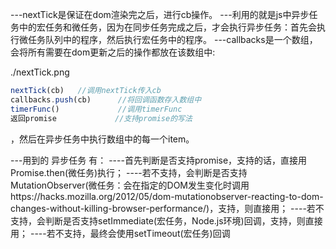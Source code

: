 ---nextTick是保证在dom渲染完之后，进行cb操作。
---利用的就是js中异步任务中的宏任务和微任务，因为在同步任务完成之后，才会执行异步任务：首先会执行微任务队列中的程序，然后执行宏任务中的程序。
---callbacks是一个数组，会将所有需要在dom更新之后的操作都放在该数组中:

./nextTick.png
```js
nextTick(cb)   //调用nextTick传入cb
callbacks.push(cb)      //将回调函数存入数组中
timerFunc()             //调用timerFunc
返回promise             //支持promise的写法

```

，然后在异步任务中执行数组中的每一个item。

---用到的 异步任务 有：
    ----首先判断是否支持promise，支持的话，直接用Promise.then(微任务)执行；
    ----若不支持，会判断是否支持MutationObserver(微任务：会在指定的DOM发生变化时调用https://hacks.mozilla.org/2012/05/dom-mutationobserver-reacting-to-dom-changes-without-killing-browser-performance/)，支持，则直接用；
    ----若不支持，会判断是否支持setImmediate(宏任务，Node.js环境)回调，支持，则直接用；
    ----若不支持，最终会使用setTimeout(宏任务)回调